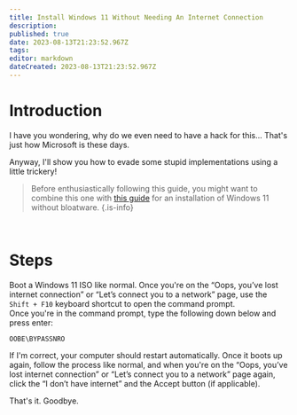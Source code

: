 ```yaml
---
title: Install Windows 11 Without Needing An Internet Connection
description: 
published: true
date: 2023-08-13T21:23:52.967Z
tags: 
editor: markdown
dateCreated: 2023-08-13T21:23:52.967Z
---
```


# Introduction
I have you wondering, why do we even need to have a hack for this...
That's just how Microsoft is these days.

Anyway, I'll show you how to evade some stupid implementations using a little trickery!

> Before enthusiastically following this guide, you might want to combine this one with [this guide](/manuals/windows-tips/no-bloat-installation) for an installation of Windows 11 without bloatware.
{.is-info}

<br>

# Steps

Boot a Windows 11 ISO like normal. Once you're on the “Oops, you’ve lost internet connection” or “Let’s connect you to a network” page, use the `Shift + F10` keyboard shortcut to open the command prompt. 
<br>
Once you're in the command prompt, type the following down below and press enter:

```
OOBE\BYPASSNRO
``` 

If I'm correct, your computer should restart automatically. Once it boots up again, follow the process like normal, and when you're on the “Oops, you’ve lost internet connection” or “Let’s connect you to a network” page again, click the “I don’t have internet” and the Accept button (if applicable).

That's it. Goodbye.